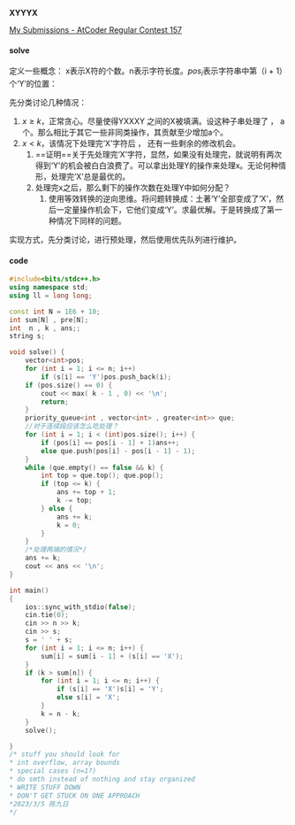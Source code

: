 **XYYYX**

[My Submissions - AtCoder Regular Contest 157](https://atcoder.jp/contests/arc157/submissions/me)

#### solve

定义一些概念：
x表示X符的个数。n表示字符长度。$pos_{i}$表示字符串中第（i + 1）个‘Y’的位置：

先分类讨论几种情况：

1. $x\ge k$，正常贪心。尽量使得YXXXY 之间的X被填满。设这种子串处理了 ， a个。那么相比于其它一些非同类操作，其贡献至少增加a个。
2. $x<k$，该情况下处理完‘X’字符后 ， 还有一些剩余的修改机会。
   1. ==证明==关于先处理完‘X’字符，显然，如果没有处理完，就说明有两次得到‘Y’的机会被白白浪费了。可以拿出处理Y的操作来处理x。无论何种情形，处理完‘X’总是最优的。
   2. 处理完x之后，那么剩下的操作次数在处理Y中如何分配？
      1. 使用等效转换的逆向思维。将问题转换成：土著‘Y’全部变成了‘X’，然后一定量操作机会下，它他们变成‘Y’。求最优解。于是转换成了第一种情况下同样的问题。

实现方式，先分类讨论，进行预处理，然后使用优先队列进行维护。

#### code

```cpp
#include<bits/stdc++.h>
using namespace std;
using ll = long long;

const int N = 1E6 + 10;
int sum[N] , pre[N];
int  n , k , ans;;
string s;

void solve() {
	vector<int>pos;
	for (int i = 1; i <= n; i++)
		if (s[i] == 'Y')pos.push_back(i);
	if (pos.size() == 0) {
		cout << max( k - 1 , 0) << '\n';
		return;
	}
	priority_queue<int , vector<int> , greater<int>> que;
	//对于连续段应该怎么吃处理？
	for (int i = 1; i < (int)pos.size(); i++) {
		if (pos[i] == pos[i - 1] + 1)ans++;
		else que.push(pos[i] - pos[i - 1] - 1);
	}
	while (que.empty() == false && k) {
		int top = que.top(); que.pop();
		if (top <= k) {
			ans += top + 1;
			k -= top;
		} else {
			ans += k;
			k = 0;
		}
	}
    /*处理两端的情况*/
	ans += k;
	cout << ans << '\n';
}

int main()
{
	ios::sync_with_stdio(false);
	cin.tie(0);
	cin >> n >> k;
	cin >> s;
	s = ' ' + s;
	for (int i = 1; i <= n; i++) {
		sum[i] = sum[i - 1] + (s[i] == 'X');
	}
	if (k > sum[n]) {
		for (int i = 1; i <= n; i++) {
			if (s[i] == 'X')s[i] = 'Y';
			else s[i] = 'X';
		}
		k = n - k;
	}
	solve();

}
/* stuff you should look for
* int overflow, array bounds
* special cases (n=1?)
* do smth instead of nothing and stay organized
* WRITE STUFF DOWN
* DON'T GET STUCK ON ONE APPROACH
*2023/3/5 陈九日
*/
```

